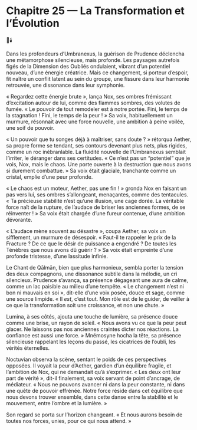 # Chapitre 25 — La Transformation et l’Évolution

🌌🕯️

Dans les profondeurs d’Umbranexus, la guérison de Prudence déclencha une métamorphose silencieuse, mais profonde. Les paysages autrefois figés de la Dimension des Oubliés ondulaient, vibrant d’un potentiel nouveau, d’une énergie créatrice. Mais ce changement, si porteur d’espoir, fit naître un conflit latent au sein du groupe, une fissure dans leur harmonie retrouvée, une dissonance dans leur symphonie.

« Regardez cette énergie brute », lança Nox, ses ombres frémissant d’excitation autour de lui, comme des flammes sombres, des volutes de fumée. « Le pouvoir de tout remodeler est à notre portée. Fini, le temps de la stagnation ! Fini, le temps de la peur ! » Sa voix, habituellement un murmure, résonnait avec une force nouvelle, une ambition à peine voilée, une soif de pouvoir.

« Un pouvoir que tu songes déjà à maîtriser, sans doute ? » rétorqua Aether, sa propre forme se tendant, ses contours devenant plus nets, plus rigides, comme un roc inébranlable. La fluidité nouvelle de l’Umbranexus semblait l’irriter, le déranger dans ses certitudes. « Ce n’est pas un “potentiel” que je vois, Nox, mais le chaos. Une porte ouverte à la destruction que nous avons si durement combattue. » Sa voix était glaciale, tranchante comme un cristal, emplie d’une peur profonde.

« Le chaos est un moteur, Aether, pas une fin ! » gronda Nox en faisant un pas vers lui, ses ombres s’allongeant, menaçantes, comme des tentacules. « Ta précieuse stabilité n’est qu’une illusion, une cage dorée. La véritable force naît de la rupture, de l’audace de briser les anciennes formes, de se réinventer ! » Sa voix était chargée d’une fureur contenue, d’une ambition dévorante.

« L’audace mène souvent au désastre », coupa Aether, sa voix un sifflement, un murmure de désespoir. « Faut-il te rappeler le prix de la Fracture ? De ce que le désir de puissance a engendré ? De toutes les Ténèbres que nous avons dû guérir ? » Sa voix était empreinte d’une profonde tristesse, d’une lassitude infinie.

Le Chant de Qālmān, bien que plus harmonieux, sembla porter la tension des deux compagnons, une dissonance subtile dans la mélodie, un cri silencieux. Prudence s’avança, sa présence dégageant une aura de calme, comme un lac paisible au milieu d’une tempête. « Le changement n’est ni bon ni mauvais en soi », dit-elle d’une voix posée, douce et sage, comme une source limpide. « Il *est*, c’est tout. Mon rôle est de le guider, de veiller à ce que la transformation soit une croissance, et non une chute. »

Lumina, à ses côtés, ajouta une touche de lumière, sa présence douce comme une brise, un rayon de soleil. « Nous avons vu ce que la peur peut glacer. Ne laissons pas nos anciennes craintes dicter nos réactions. La confiance est aussi une force. » Mnémosyne hocha la tête, sa présence silencieuse rappelant les leçons du passé, les cicatrices de l’oubli, les vérités éternelles.

Noctuvian observa la scène, sentant le poids de ces perspectives opposées. Il voyait la peur d’Aether, gardien d’un équilibre fragile, et l’ambition de Nox, qui ne demandait qu’à s’exprimer. « Les deux ont leur part de vérité », dit-il finalement, sa voix servant de point d’ancrage, de médiateur. « Nous ne pouvons avancer ni dans la peur constante, ni dans une quête de pouvoir effrénée. Notre force réside dans cet équilibre que nous devons trouver ensemble, dans cette danse entre la stabilité et le mouvement, entre l’ombre et la lumière. »

Son regard se porta sur l’horizon changeant. « Et nous aurons besoin de toutes nos forces, unies, pour ce qui nous attend. »
